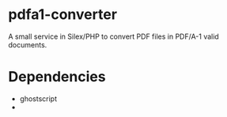 pdfa1-converter
===============

A small service in Silex/PHP to convert PDF files in PDF/A-1 valid documents.

# Dependencies

* ghostscript
*